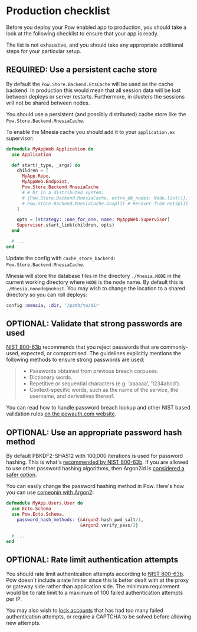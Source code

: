 # Production checklist

Before you deploy your Pow enabled app to production, you should take a look at the following checklist to ensure that your app is ready.

The list is not exhaustive, and you should take any appropriate additional steps for your particular setup.

## REQUIRED: Use a persistent cache store

By default the `Pow.Store.Backend.EtsCache` will be used as the cache backend. In production this would mean that all session data will be lost between deploys or server restarts. Furthermore, in clusters the sessions will not be shared between nodes.

You should use a persistent (and possibly distributed) cache store like the `Pow.Store.Backend.MnesiaCache`.

To enable the Mnesia cache you should add it to your `application.ex` supervisor:

```elixir
defmodule MyAppWeb.Application do
  use Application

  def start(_type, _args) do
    children = [
      MyApp.Repo,
      MyAppWeb.Endpoint,
      Pow.Store.Backend.MnesiaCache
      # # Or in a distributed system:
      # {Pow.Store.Backend.MnesiaCache, extra_db_nodes: Node.list()},
      # Pow.Store.Backend.MnesiaCache.Unsplit # Recover from netsplit
    ]

    opts = [strategy: :one_for_one, name: MyAppWeb.Supervisor]
    Supervisor.start_link(children, opts)
  end

  # ...
end
```

Update the config with `cache_store_backend: Pow.Store.Backend.MnesiaCache`.

Mnesia will store the database files in the directory `./Mnesia.NODE` in the current working directory where `NODE` is the node name. By default this is `./Mnesia.nonode@nohost`. You may wish to change the location to a shared directory so you can roll deploys:

```elixir
config :mensia, :dir, '/path/to/dir'
```

## OPTIONAL: Validate that strong passwords are used

[NIST 800-63b](https://pages.nist.gov/800-63-3/sp800-63b.html#-5112-memorized-secret-verifiers) recommends that you reject passwords that are commonly-used, expected, or compromised. The guidelines explicitly mentions the following methods to ensure strong passwords are used:

> - Passwords obtained from previous breach corpuses.
> - Dictionary words.
> - Repetitive or sequential characters (e.g. ‘aaaaaa’, ‘1234abcd’).
> - Context-specific words, such as the name of the service, the username, and derivatives thereof.

You can read how to handle password breach lookup and other NIST based validation rules [on the powauth.com website](https://powauth.com/guides/2019-09-14-password-breach-lookup-and-other-password-validation-rules.html).

## OPTIONAL: Use an appropriate password hash method

By default PBKDF2-SHA512 with 100,000 iterations is used for password hashing. This is what's [recommended by NIST 800-63b](https://pages.nist.gov/800-63-3/sp800-63b.html#-5112-memorized-secret-verifiers). If you are allowed to use other password hashing algorithms, then Argon2id is [considered a safer option](https://medium.com/@mpreziuso/password-hashing-pbkdf2-scrypt-bcrypt-and-argon2-e25aaf41598e).

You can easily change the password hashing method in Pow. Here's how you can use [comeonin with Argon2](https://github.com/riverrun/argon2_elixir):

```elixir
defmodule MyApp.Users.User do
  use Ecto.Schema
  use Pow.Ecto.Schema,
    password_hash_methods: {&Argon2.hash_pwd_salt/1,
                            &Argon2.verify_pass/2}

  # ...
end
```

## OPTIONAL: Rate limit authentication attempts

You should rate limit authentication attempts according to [NIST 800-63b](https://pages.nist.gov/800-63-3/sp800-63b.html#-5112-memorized-secret-verifiers). Pow doesn't include a rate limiter since this is better dealt with at the proxy or gateway side rather than application side. The minimum requirement would be to rate limit to a maximum of 100 failed authentication attempts per IP.

You may also wish to [lock accounts](../guides/lock_users.md) that has had too many failed authentication attempts, or require a CAPTCHA to be solved before allowing new attempts.
